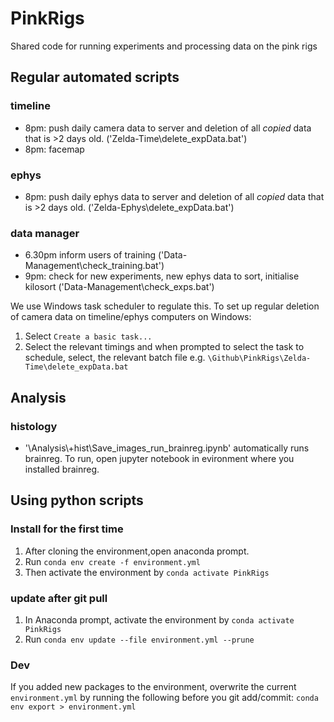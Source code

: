 # PinkRigs
Shared code for running experiments and processing data on the pink rigs

## Regular automated scripts 
### timeline
- 8pm: push daily camera data to server and deletion of all *copied* data that is >2 days old. ('Zelda-Time\delete_expData.bat')
- 8pm: facemap 
### ephys
- 8pm: push daily ephys data to server and deletion of all *copied* data that is >2 days old. ('Zelda-Ephys\delete_expData.bat') 
### data manager
- 6.30pm inform users of training ('Data-Management\check_training.bat')
- 9pm: check for new experiments, new ephys data to sort, initialise kilosort ('Data-Management\check_exps.bat') 

We use Windows task scheduler to regulate this. 
To set up regular deletion of camera data on timeline/ephys computers on Windows: 
1. Select `Create a basic task...`
2. Select the relevant timings and when prompted to select the task to schedule, select, the relevant batch file e.g.
`\Github\PinkRigs\Zelda-Time\delete_expData.bat`

## Analysis
### histology 
- '\Analysis\\+hist\Save_images_run_brainreg.ipynb' automatically runs brainreg. To run, open jupyter notebook in evironment where you installed brainreg. 
## Using python scripts
### Install for the first time
1. After cloning the environment,open anaconda prompt. 
2. Run `conda env create -f environment.yml`
3. Then activate the environment by `conda activate PinkRigs`

### update after git pull
1. In Anaconda prompt, activate the environment by `conda activate PinkRigs`
2. Run `conda env update --file environment.yml --prune`

### Dev
If you added new packages to the environment, overwrite the current `environment.yml` by running the following before you git add/commit: 
`conda env export > environment.yml`


